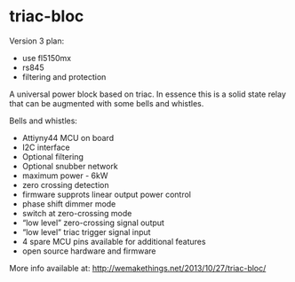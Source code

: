 triac-bloc
==========

Version 3 plan:
* use fl5150mx
* rs845
* filtering and protection 

A universal power block based on triac. In essence this is a solid state relay that can be augmented with some bells and whistles. 

Bells and whistles:
 * Attiyny44 MCU on board
 * I2C interface
 * Optional filtering
 * Optional snubber network
 * maximum power - 6kW
 * zero crossing detection
 * firmware supprots linear output power control
 * phase shift dimmer mode
 * switch at zero-crossing mode
 * “low level” zero-crossing signal output
 * “low level” triac trigger signal input
 * 4 spare MCU pins available for additional features
 * open source hardware and firmware

More info available at: http://wemakethings.net/2013/10/27/triac-bloc/
